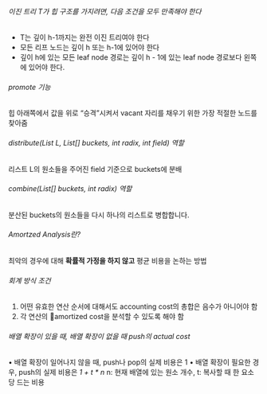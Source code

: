 ###### 이진 트리 T가 힙 구조를 가지려면, 다음 조건을 모두 만족해야 한다
- T는 깊이 h-1까지는 완전 이진 트리여야 한다
- 모든 리프 노드는 깊이 h 또는 h-1에 있어야 한다
- 깊이 h에 있는 모든 leaf node 경로는 깊이 h - 1에 있는 leaf node 경로보다 왼쪽에 있어야 한다.
###### promote 기능
힙 아래쪽에서 값을 위로 “승격”시켜서 vacant 자리를 채우기 위한 가장 적절한 노드를 찾아줌
###### distribute(List L, List\[] buckets, int radix, int field) 역할
리스트 L의 원소들을 주어진 field 기준으로 buckets에 분배
###### combine(List\[] buckets, int radix) 역할
분산된 buckets의 원소들을 다시 하나의 리스트로 병합합니다.
###### Amortzed Analysis란?
최악의 경우에 대해 **확률적 가정을 하지 않고** 평균 비용을 논하는 방법
###### 회계 방식 조건
1. 어떤 유효한 연산 순서에 대해서도 accounting cost의 총합은 음수가 아니어야 함
2. 각 연산의 amortized cost을 분석할 수 있도록 해야 함
###### 배열 확장이 있을 때, 배열 확장이 없을 때 push의 actual cost
•	배열 확장이 일어나지 않을 때, push나 pop의 실제 비용은 1
•	배열 확장이 필요한 경우, push의 실제 비용은 *1 + t * n*
		n: 현재 배열에 있는 원소 개수, t: 복사할 때 한 요소당 드는 비용

